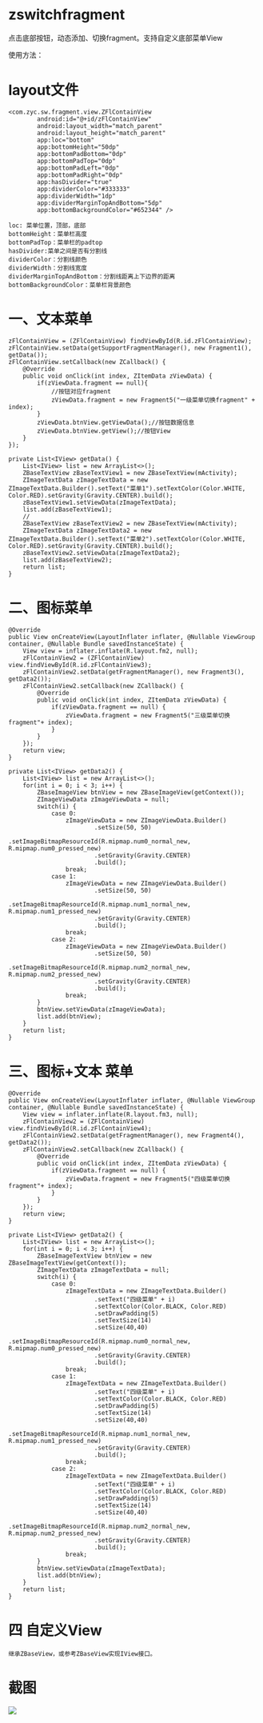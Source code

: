 # zswitchfragment
点击底部按钮，动态添加、切换fragment。支持自定义底部菜单View

使用方法：

# layout文件

    <com.zyc.sw.fragment.view.ZFlContainView
            android:id="@+id/zFlContainView"
            android:layout_width="match_parent"
            android:layout_height="match_parent"
            app:loc="bottom"
            app:bottomHeight="50dp"
            app:bottomPadBottom="0dp"
            app:bottomPadTop="0dp"
            app:bottomPadLeft="0dp"
            app:bottomPadRight="0dp"
            app:hasDivider="true"
            app:dividerColor="#333333"
            app:dividerWidth="1dp"
            app:dividerMarginTopAndBottom="5dp"
            app:bottomBackgroundColor="#652344" />

   	loc: 菜单位置，顶部，底部
   	bottomHeight：菜单栏高度
   	bottomPadTop：菜单栏的padtop
   	hasDivider:菜单之间是否有分割线
   	dividerColor：分割线颜色
   	dividerWidth：分割线宽度
   	dividerMarginTopAndBottom：分割线距离上下边界的距离
   	bottomBackgroundColor：菜单栏背景颜色

# 一、文本菜单

    zFlContainView = (ZFlContainView) findViewById(R.id.zFlContainView);
    zFlContainView.setData(getSupportFragmentManager(), new Fragment1(), getData());
    zFlContainView.setCallback(new ZCallback() {
        @Override
        public void onClick(int index, ZItemData zViewData) {
            if(zViewData.fragment == null){
                //按钮对应fragment
                zViewData.fragment = new Fragment5("一级菜单切换fragment" + index);
            }
            zViewData.btnView.getViewData();//按钮数据信息
            zViewData.btnView.getView();//按钮View
        }
    });

    private List<IView> getData() {
        List<IView> list = new ArrayList<>();
        ZBaseTextView zBaseTextView1 = new ZBaseTextView(mActivity);
        ZImageTextData zImageTextData = new ZImageTextData.Builder().setText("菜单1").setTextColor(Color.WHITE, Color.RED).setGravity(Gravity.CENTER).build();
        zBaseTextView1.setViewData(zImageTextData);
        list.add(zBaseTextView1);
        //
        ZBaseTextView zBaseTextView2 = new ZBaseTextView(mActivity);
        ZImageTextData zImageTextData2 = new ZImageTextData.Builder().setText("菜单2").setTextColor(Color.WHITE, Color.RED).setGravity(Gravity.CENTER).build();
        zBaseTextView2.setViewData(zImageTextData2);
        list.add(zBaseTextView2);
        return list;
    }


# 二、图标菜单

    @Override
    public View onCreateView(LayoutInflater inflater, @Nullable ViewGroup container, @Nullable Bundle savedInstanceState) {
        View view = inflater.inflate(R.layout.fm2, null);
        zFlContainView2 = (ZFlContainView) view.findViewById(R.id.zFlContainView3);
        zFlContainView2.setData(getFragmentManager(), new Fragment3(), getData2());
        zFlContainView2.setCallback(new ZCallback() {
            @Override
            public void onClick(int index, ZItemData zViewData) {
                if(zViewData.fragment == null) {
                    zViewData.fragment = new Fragment5("三级菜单切换fragment"+ index);
                }
            }
        });
        return view;
    }

    private List<IView> getData2() {
        List<IView> list = new ArrayList<>();
        for(int i = 0; i < 3; i++) {
            ZBaseImageView btnView = new ZBaseImageView(getContext());
            ZImageViewData zImageViewData = null;
            switch(i) {
                case 0:
                    zImageViewData = new ZImageViewData.Builder()
                            .setSize(50, 50)
                            .setImageBitmapResourceId(R.mipmap.num0_normal_new, R.mipmap.num0_pressed_new)
                            .setGravity(Gravity.CENTER)
                            .build();
                    break;
                case 1:
                    zImageViewData = new ZImageViewData.Builder()
                            .setSize(50, 50)
                            .setImageBitmapResourceId(R.mipmap.num1_normal_new, R.mipmap.num1_pressed_new)
                            .setGravity(Gravity.CENTER)
                            .build();
                    break;
                case 2:
                    zImageViewData = new ZImageViewData.Builder()
                            .setSize(50, 50)
                            .setImageBitmapResourceId(R.mipmap.num2_normal_new, R.mipmap.num2_pressed_new)
                            .setGravity(Gravity.CENTER)
                            .build();
                    break;
            }
            btnView.setViewData(zImageViewData);
            list.add(btnView);
        }
        return list;
    }


# 三、图标+文本 菜单

    @Override
    public View onCreateView(LayoutInflater inflater, @Nullable ViewGroup container, @Nullable Bundle savedInstanceState) {
        View view = inflater.inflate(R.layout.fm3, null);
        zFlContainView2 = (ZFlContainView) view.findViewById(R.id.zFlContainView4);
        zFlContainView2.setData(getFragmentManager(), new Fragment4(), getData2());
        zFlContainView2.setCallback(new ZCallback() {
            @Override
            public void onClick(int index, ZItemData zViewData) {
                if(zViewData.fragment == null) {
                    zViewData.fragment = new Fragment5("四级菜单切换fragment"+ index);
                }
            }
        });
        return view;
    }

    private List<IView> getData2() {
        List<IView> list = new ArrayList<>();
        for(int i = 0; i < 3; i++) {
            ZBaseImageTextView btnView = new ZBaseImageTextView(getContext());
            ZImageTextData zImageTextData = null;
            switch(i) {
                case 0:
                    zImageTextData = new ZImageTextData.Builder()
                            .setText("四级菜单" + i)
                            .setTextColor(Color.BLACK, Color.RED)
                            .setDrawPadding(5)
                            .setTextSize(14)
                            .setSize(40,40)
                            .setImageBitmapResourceId(R.mipmap.num0_normal_new, R.mipmap.num0_pressed_new)
                            .setGravity(Gravity.CENTER)
                            .build();
                    break;
                case 1:
                    zImageTextData = new ZImageTextData.Builder()
                            .setText("四级菜单" + i)
                            .setTextColor(Color.BLACK, Color.RED)
                            .setDrawPadding(5)
                            .setTextSize(14)
                            .setSize(40,40)
                            .setImageBitmapResourceId(R.mipmap.num1_normal_new, R.mipmap.num1_pressed_new)
                            .setGravity(Gravity.CENTER)
                            .build();
                    break;
                case 2:
                    zImageTextData = new ZImageTextData.Builder()
                            .setText("四级菜单" + i)
                            .setTextColor(Color.BLACK, Color.RED)
                            .setDrawPadding(5)
                            .setTextSize(14)
                            .setSize(40,40)
                            .setImageBitmapResourceId(R.mipmap.num2_normal_new, R.mipmap.num2_pressed_new)
                            .setGravity(Gravity.CENTER)
                            .build();
                    break;
            }
            btnView.setViewData(zImageTextData);
            list.add(btnView);
        }
        return list;
    }

# 四 自定义View

    继承ZBaseView，或参考ZBaseView实现IView接口。

# 截图


<img src="https://github.com/ilvhmfer/zswitchfragment/blob/master/jpg/r1.png"/>







